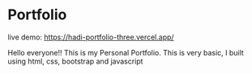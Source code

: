 # Portfolio

live demo: https://hadi-portfolio-three.vercel.app/

Hello everyone!! This is my Personal Portfolio. This is very basic, I built using html, css, bootstrap and javascript

